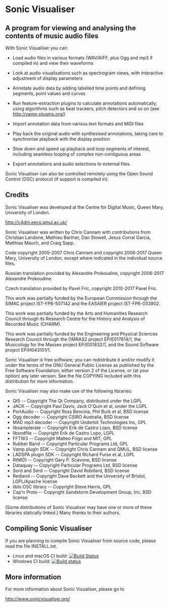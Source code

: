 
Sonic Visualiser
================

A program for viewing and analysing the contents of music audio files
---------------------------------------------------------------------

With Sonic Visualiser you can:

 * Load audio files in various formats (WAV/AIFF, plus Ogg and mp3
if compiled in) and view their waveforms
 
 * Look at audio visualisations such as spectrogram views, with
interactive adjustment of display parameters

 * Annotate audio data by adding labelled time points and defining
segments, point values and curves

 * Run feature-extraction plugins to calculate annotations
automatically, using algorithms such as beat trackers, pitch
detectors and so on (see http://vamp-plugins.org/)

 * Import annotation data from various text formats and MIDI files

 * Play back the original audio with synthesised annotations, taking
care to synchronise playback with the display position

 * Slow down and speed up playback and loop segments of interest,
including seamless looping of complex non-contiguous areas

 * Export annotations and audio selections to external files.

Sonic Visualiser can also be controlled remotely using the Open Sound
Control (OSC) protocol (if support is compiled in).


Credits
-------

Sonic Visualiser was developed at the Centre for Digital Music,
Queen Mary, University of London.

  http://c4dm.eecs.qmul.ac.uk/

Sonic Visualiser was written by Chris Cannam with contributions from
Christian Landone, Mathieu Barthet, Dan Stowell, Jesus Corral Garcia,
Matthias Mauch, and Craig Sapp.

Code copyright 2005-2007 Chris Cannam and copyright 2006-2017 Queen
Mary, University of London, except where indicated in the individual
source files.

Russian translation provided by Alexandre Prokoudine, copyright
2006-2017 Alexandre Prokoudine.

Czech translation provided by Pavel Fric, copyright 2010-2017 Pavel
Fric.

This work was partially funded by the European Commission through the
SIMAC project IST-FP6-507142 and the EASAIER project IST-FP6-033902.

This work was partially funded by the Arts and Humanities Research
Council through its Research Centre for the History and Analysis of
Recorded Music (CHARM).

This work was partially funded by the Engineering and Physical
Sciences Research Council through the OMRAS2 project EP/E017614/1, the
Musicology for the Masses project EP/I001832/1, and the Sound Software
project EP/H043101/1.

Sonic Visualiser is free software; you can redistribute it and/or modify
it under the terms of the GNU General Public License as published by
the Free Software Foundation; either version 2 of the License, or (at
your option) any later version.  See the file COPYING included with
this distribution for more information.

Sonic Visualiser may also make use of the following libraries:

 * Qt5 -- Copyright The Qt Company, distributed under the LGPL
 * JACK -- Copyright Paul Davis, Jack O'Quin et al, under the LGPL
 * PortAudio -- Copyright Ross Bencina, Phil Burk et al, BSD license
 * Ogg decoder -- Copyright CSIRO Australia, BSD license
 * MAD mp3 decoder -- Copyright Underbit Technologies Inc, GPL
 * libsamplerate -- Copyright Erik de Castro Lopo, BSD license
 * libsndfile -- Copyright Erik de Castro Lopo, LGPL
 * FFTW3 -- Copyright Matteo Frigo and MIT, GPL
 * Rubber Band -- Copyright Particular Programs Ltd, GPL
 * Vamp plugin SDK -- Copyright Chris Cannam and QMUL, BSD license
 * LADSPA plugin SDK -- Copyright Richard Furse et al, LGPL
 * RtMIDI -- Copyright Gary P. Scavone, BSD license
 * Dataquay -- Copyright Particular Programs Ltd, BSD license
 * Sord and Serd -- Copyright David Robillard, BSD license
 * Redland -- Copyright Dave Beckett and the University of Bristol, LGPL/Apache license
 * liblo OSC library -- Copyright Steve Harris, GPL
 * Cap'n Proto -- Copyright Sandstorm Development Group, Inc, BSD license

(Some distributions of Sonic Visualiser may have one or more of these
libraries statically linked.)  Many thanks to their authors.


Compiling Sonic Visualiser
--------------------------

If you are planning to compile Sonic Visualiser from source code,
please read the file INSTALL.txt.

 * Linux and macOS CI build: [![Build Status](https://travis-ci.org/sonic-visualiser/sonic-visualiser.svg?branch=master)](https://travis-ci.org/sonic-visualiser/sonic-visualiser)
 * Windows CI build: [![Build status](https://ci.appveyor.com/api/projects/status/26pygienkigw39p7?svg=true)](https://ci.appveyor.com/project/cannam/sonic-visualiser)


More information
----------------

For more information about Sonic Visualiser, please go to

  http://www.sonicvisualiser.org/


